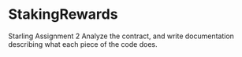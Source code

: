 # StakingRewards
 Starling Assignment 2
Analyze the contract, and write documentation describing what each piece of the code does.
